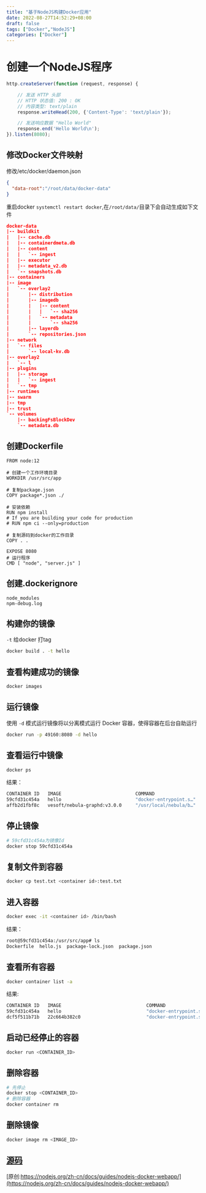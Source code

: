 ```yaml
---
title: "基于NodeJS构建Docker应用"
date: 2022-08-27T14:52:29+08:00
draft: false
tags: ["Docker","NodeJS"]
categories: ["Docker"]
---
```


# 创建一个NodeJS程序

```js
http.createServer(function (request, response) {

    // 发送 HTTP 头部
    // HTTP 状态值: 200 : OK
    // 内容类型: text/plain
    response.writeHead(200, {'Content-Type': 'text/plain'});

    // 发送响应数据 "Hello World"
    response.end('Hello World\n');
}).listen(8080);
```

## 修改Docker文件映射

修改/etc/docker/daemon.json
```json
{
  "data-root":"/root/data/docker-data"
}
```

重启docker `systemctl restart docker`,在`/root/data/`目录下会自动生成如下文件

```json
docker-data
|-- buildkit
|   |-- cache.db
|   |-- containerdmeta.db
|   |-- content
|   |   `-- ingest
|   |-- executor
|   |-- metadata_v2.db
|   `-- snapshots.db
|-- containers
|-- image
|   `-- overlay2
|       |-- distribution
|       |-- imagedb
|       |   |-- content
|       |   |   `-- sha256
|       |   `-- metadata
|       |       `-- sha256
|       |-- layerdb
|       `-- repositories.json
|-- network
|   `-- files
|       `-- local-kv.db
|-- overlay2
|   `-- l
|-- plugins
|   |-- storage
|   |   `-- ingest
|   `-- tmp
|-- runtimes
|-- swarm
|-- tmp
|-- trust
`-- volumes
    |-- backingFsBlockDev
    `-- metadata.db
```


## 创建Dockerfile

```docker
FROM node:12

# 创建一个工作环境目录
WORKDIR /usr/src/app

# 复制package.json
COPY package*.json ./

# 安装依赖
RUN npm install
# If you are building your code for production
# RUN npm ci --only=production

# 复制源码到docker的工作目录
COPY . .

EXPOSE 8080
# 运行程序
CMD [ "node", "server.js" ]

```

## 创建.dockerignore

```docker
node_modules
npm-debug.log
```

## 构建你的镜像

`-t` 给docker 打tag
```bash
docker build . -t hello
```

## 查看构建成功的镜像

```bash
docker images
```

## 运行镜像

使用 `-d` 模式运行镜像将以分离模式运行 Docker 容器，使得容器在后台自助运行
```bash
docker run -p 49160:8080 -d hello
```

## 查看运行中镜像

```bash
docker ps
```

结果：

```bash
CONTAINER ID   IMAGE                           COMMAND                  CREATED          STATUS                PORTS                                                                                                  NAMES
59cfd31c454a   hello                           "docker-entrypoint.s…"   12 minutes ago   Up 12 minutes         0.0.0.0:49160->8888/tcp                                                                                interesting_feynman
affb2d1fbf8c   vesoft/nebula-graphd:v3.0.0     "/usr/local/nebula/b…"   10 days ago      Up 3 days (healthy)   0.0.0.0:9669->9669/tcp, 0.0.0.0:52140->19669/tcp, 0.0.0.0:52141->19670/tcp                             nebula-docker-compose_graphd_1
```

## 停止镜像

```bash
# 59cfd31c454a为镜像Id 
docker stop 59cfd31c454a
```

## 复制文件到容器

```bash
docker cp test.txt <container id>:test.txt
```

## 进入容器

```bash
docker exec -it <container id> /bin/bash
```

结果：

```bash
root@59cfd31c454a:/usr/src/app# ls
Dockerfile  hello.js  package-lock.json  package.json
```



## 查看所有容器

```bash
docker container list -a
```

结果:

```bash
CONTAINER ID   IMAGE                               COMMAND                   CREATED          STATUS                        PORTS                                                                                                  NAMES
59cfd31c454a   hello                               "docker-entrypoint.s…"    19 minutes ago   Exited (137) 9 seconds ago                                                                                                           interesting_feynman
dcf5f511b71b   22c664b382c0                        "docker-entrypoint.s…"    23 minutes ago   Exited (137) 21 minutes ago                                                                                                          dazzling_banz
```

## 启动已经停止的容器

```bash
docker run <CONTAINER_ID>
```

## 删除容器

```bash
# 先停止
docker stop <CONTAINER_ID>
# 删除容器
docker container rm
```

## 删除镜像

```bash
docker image rm <IMAGE_ID>
```

## [源码](demo.zip)

[原创:https://nodejs.org/zh-cn/docs/guides/nodejs-docker-webapp/](https://nodejs.org/zh-cn/docs/guides/nodejs-docker-webapp/)
